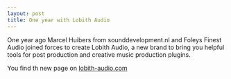 ```yaml
---
layout: post
title: One year with Lobith Audio
---
```


One year ago Marcel Huibers from sounddevelopment.nl and Foleys Finest Audio joined forces to
create Lobith Audio, a new brand to bring you helpful tools for post production and
creative music production plugins.

You find th new page on [lobith-audio.com](https://lobith-audio.com)

